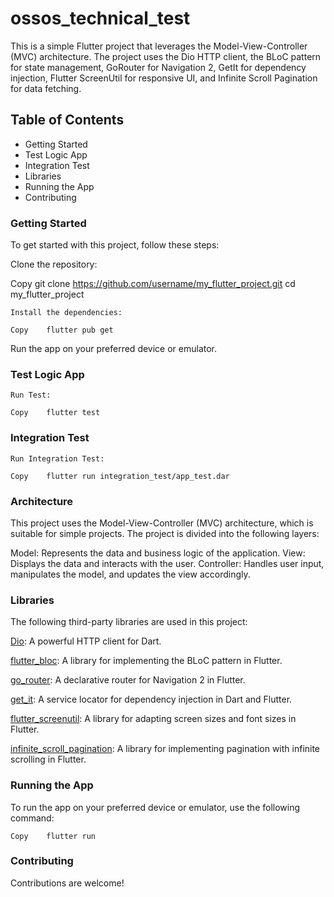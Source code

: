 # ossos_technical_test

This is a simple Flutter project that leverages the Model-View-Controller (MVC) architecture. The project uses the Dio HTTP client, the BLoC pattern for state management, GoRouter for Navigation 2, GetIt for dependency injection, Flutter ScreenUtil for responsive UI, and Infinite Scroll Pagination for data fetching.

## Table of Contents

- Getting Started
- Test Logic App
- Integration Test
- Libraries
- Running the App
- Contributing
### Getting Started

To get started with this project, follow these steps:

Clone the repository:

Copy
git clone https://github.com/username/my_flutter_project.git
cd my_flutter_project

```
Install the dependencies:

Copy    flutter pub get
```

Run the app on your preferred device or emulator.
### Test Logic App
```
Run Test:

Copy    flutter test
```
### Integration Test
```
Run Integration Test:

Copy    flutter run integration_test/app_test.dar
```

### Architecture

This project uses the Model-View-Controller (MVC) architecture, which is suitable for simple projects. The project is divided into the following layers:

Model: Represents the data and business logic of the application.
View: Displays the data and interacts with the user.
Controller: Handles user input, manipulates the model, and updates the view accordingly.

### Libraries

The following third-party libraries are used in this project:

[Dio](https://pub.dev/packages/dio): A powerful HTTP client for Dart.

[flutter_bloc](https://pub.dev/packages/flutter_bloc): A library for implementing the BLoC pattern in Flutter.

[go_router](https://pub.dev/packages/go_router): A declarative router for Navigation 2 in Flutter.

[get_it](https://pub.dev/packages/get_it): A service locator for dependency injection in Dart and Flutter.

[flutter_screenutil](https://pub.dev/packages/flutter_screenutil): A library for adapting screen sizes and font sizes in Flutter.

[infinite_scroll_pagination](https://pub.dev/packages/infinite_scroll_pagination): A library for implementing pagination with infinite scrolling in Flutter.

### Running the App

To run the app on your preferred device or emulator, use the following command:


```
Copy    flutter run
```
### Contributing

Contributions are welcome!



